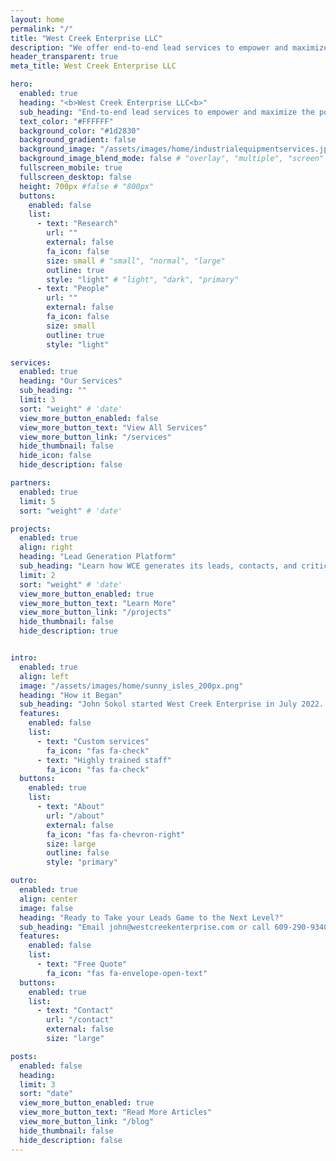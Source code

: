 ```yaml
---
layout: home
permalink: "/"
title: "West Creek Enterprise LLC"
description: "We offer end-to-end lead services to empower and maximize the potential of your sales team"
header_transparent: true
meta_title: West Creek Enterprise LLC

hero:
  enabled: true
  heading: "<b>West Creek Enterprise LLC<b>"
  sub_heading: "End-to-end lead services to empower and maximize the potential of your sales team. Lead Generation, Data Enrichment, and Analytics Expertise."
  text_color: "#FFFFFF"
  background_color: "#1d2830"
  background_gradient: false
  background_image: "/assets/images/home/industrialequipmentservices.jpg"
  background_image_blend_mode: false # "overlay", "multiple", "screen"
  fullscreen_mobile: true
  fullscreen_desktop: false
  height: 700px #false # "800px"
  buttons:
    enabled: false
    list:
      - text: "Research"
        url: ""
        external: false
        fa_icon: false
        size: small # "small", "normal", "large"
        outline: true
        style: "light" # "light", "dark", "primary"
      - text: "People"
        url: ""
        external: false
        fa_icon: false
        size: small
        outline: true
        style: "light"

services:
  enabled: true
  heading: "Our Services"
  sub_heading: ""
  limit: 3
  sort: "weight" # 'date'
  view_more_button_enabled: false
  view_more_button_text: "View All Services"
  view_more_button_link: "/services"
  hide_thumbnail: false
  hide_icon: false
  hide_description: false

partners:
  enabled: true
  limit: 5
  sort: "weight" # 'date'

projects:
  enabled: true
  align: right
  heading: "Lead Generation Platform"
  sub_heading: "Learn how WCE generates its leads, contacts, and critical information that you use to gain significant business advantage."
  limit: 2
  sort: "weight" # 'date'
  view_more_button_enabled: true
  view_more_button_text: "Learn More"
  view_more_button_link: "/projects"
  hide_thumbnail: false
  hide_description: true


intro:
  enabled: true
  align: left
  image: "/assets/images/home/sunny_isles_200px.png"
  heading: "How it Began"
  sub_heading: "John Sokol started West Creek Enterprise in July 2022. With 3 years of experience as a data scientist in the equipment finance industry, John builds solutions to the most pressing business problems by creatively applying his passion for data science."
  features:
    enabled: false
    list:
      - text: "Custom services"
        fa_icon: "fas fa-check"
      - text: "Highly trained staff"
        fa_icon: "fas fa-check"
  buttons:
    enabled: true
    list:
      - text: "About"
        url: "/about"
        external: false
        fa_icon: "fas fa-chevron-right"
        size: large
        outline: false
        style: "primary"

outro:
  enabled: true
  align: center
  image: false
  heading: "Ready to Take your Leads Game to the Next Level?"
  sub_heading: "Email john@westcreekenterprise.com or call 609-290-9340 for an introductory call and a complimentary batch of 100 leads."
  features:
    enabled: false
    list:
      - text: "Free Quote"
        fa_icon: "fas fa-envelope-open-text"
  buttons:
    enabled: true
    list:
      - text: "Contact"
        url: "/contact"
        external: false
        size: "large"

posts:
  enabled: false
  heading:
  limit: 3
  sort: "date"
  view_more_button_enabled: true
  view_more_button_text: "Read More Articles"
  view_more_button_link: "/blog"
  hide_thumbnail: false
  hide_description: false
---
```


